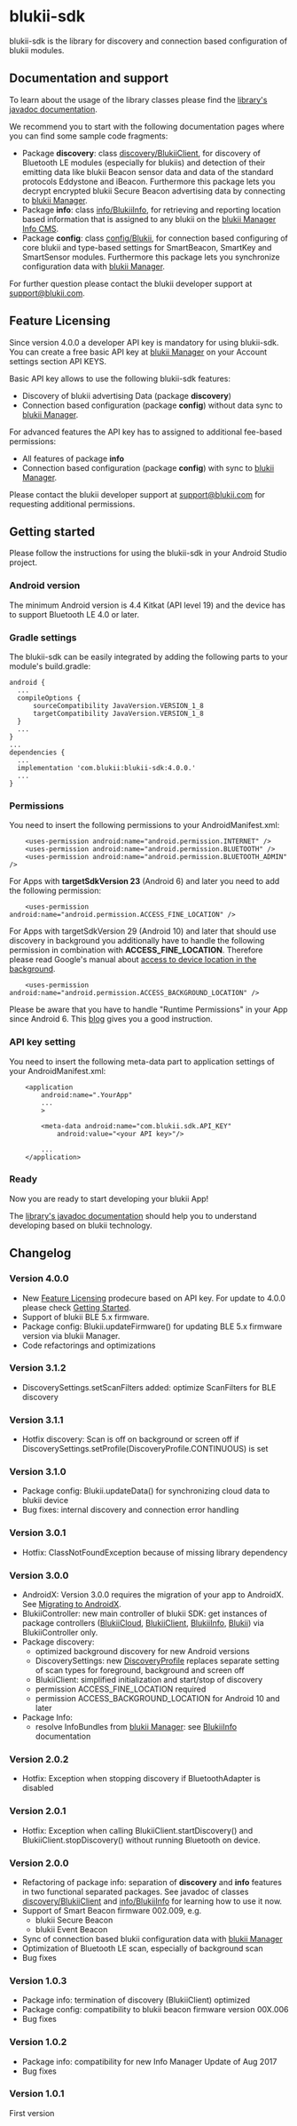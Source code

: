 # blukii-sdk

blukii-sdk is the library for discovery and connection based configuration of blukii modules.

## Documentation and support

To learn about the usage of the library classes please find the [library's javadoc documentation](https://blukii.github.io/Developers/android/blukii-sdk/javadoc/index.html).

We recommend you to start with the following documentation pages where you can find some sample code fragments:

- Package **discovery**: class [discovery/BlukiiClient](https://blukii.github.io/Developers/android/blukii-sdk/javadoc/com/blukii/sdk/discovery/BlukiiClient.html), for discovery of Bluetooth LE modules (especially for blukiis) and detection of their emitting data like blukii Beacon sensor data and data of the standard protocols Eddystone and iBeacon. Furthermore this package lets you decrypt encrypted blukii Secure Beacon advertising data by connecting to [blukii Manager](https://manager.blukii.com).
- Package **info**: class [info/BlukiiInfo](https://blukii.github.io/Developers/android/blukii-sdk/javadoc/com/blukii/sdk/info/BlukiiInfo.html), for retrieving and reporting location based information that is assigned to any blukii on the [blukii Manager Info CMS](https://manager.blukii.com).
- Package **config**: class [config/Blukii](https://blukii.github.io/Developers/android/blukii-sdk/javadoc/com/blukii/sdk/config/Blukii.html), for connection based configuring of core blukii and type-based settings for SmartBeacon, SmartKey and SmartSensor modules. Furthermore this package lets you synchronize configuration data with [blukii Manager](https://manager.blukii.com).

For further question please contact the blukii developer support at [support@blukii.com](mailto:support@blukii.com).

## Feature Licensing

Since version 4.0.0 a developer API key is mandatory for using blukii-sdk. You can create a free basic API key at [blukii Manager](https://manager.blukii.com) on your Account settings section API KEYS.

Basic API key allows to use the following blukii-sdk features:

- Discovery of blukii advertising Data (package **discovery**)
- Connection based configuration (package **config**) without data sync to [blukii Manager](https://manager.blukii.com).

For advanced features the API key has to assigned to additional fee-based permissions:

- All features of package **info**
- Connection based configuration (package **config**) with sync to [blukii Manager](https://manager.blukii.com).

Please contact the blukii developer support at [support@blukii.com](mailto:support@blukii.com) for requesting additional permissions.

## Getting started

Please follow the instructions for using the blukii-sdk in your Android Studio project.

### Android version

The minimum Android version is 4.4 Kitkat (API level 19) and the device has to support Bluetooth LE 4.0 or later.

### Gradle settings

The blukii-sdk can be easily integrated by adding the following parts to your module's build.gradle:

```text
android {
  ...
  compileOptions {
      sourceCompatibility JavaVersion.VERSION_1_8
      targetCompatibility JavaVersion.VERSION_1_8
  }
  ...
}
...
dependencies {
  ...
  implementation 'com.blukii:blukii-sdk:4.0.0.'
  ...
}
```

### Permissions

You need to insert the following permissions to your AndroidManifest.xml:

```text
    <uses-permission android:name="android.permission.INTERNET" />
    <uses-permission android:name="android.permission.BLUETOOTH" />
    <uses-permission android:name="android.permission.BLUETOOTH_ADMIN" />
```

For Apps with **targetSdkVersion 23** (Android 6) and later you need to add the following permission:

```text
    <uses-permission android:name="android.permission.ACCESS_FINE_LOCATION" />
```

For Apps with targetSdkVersion 29 (Android 10) and later that should use discovery in background you additionally have to handle the following permission in combination with **ACCESS_FINE_LOCATION**.
Therefore please read Google's manual about [access to device location in the background](https://developer.android.com/about/versions/10/privacy/changes#app-access-device-location).

```text
    <uses-permission android:name="android.permission.ACCESS_BACKGROUND_LOCATION" />
```

Please be aware that you have to handle "Runtime Permissions" in your App since Android 6. This [blog](https://inthecheesefactory.com/blog/things-you-need-to-know-about-android-m-permission-developer-edition/en) gives you a good instruction.

### API key setting

You need to insert the following meta-data part to application settings of your AndroidManifest.xml:

```text
    <application
        android:name=".YourApp"
        ...
        >

        <meta-data android:name="com.blukii.sdk.API_KEY"
            android:value="<your API key>"/>

        ...
    </application>
```

### Ready

Now you are ready to start developing your blukii App!

The [library's javadoc documentation](https://blukii.github.io/Developers/android/blukii-sdk/javadoc/index.html) should help you to understand developing based on blukii technology.

## Changelog

### Version 4.0.0

- New [Feature Licensing](#Feature-Licensing) prodecure based on API key. For update to 4.0.0 please check [Getting Started](#Getting-Started).
- Support of blukii BLE 5.x firmware.
- Package config: Blukii.updateFirmware() for updating BLE 5.x firmware version via blukii Manager.
- Code refactorings and optimizations

### Version 3.1.2

- DiscoverySettings.setScanFilters added: optimize ScanFilters for BLE discovery

### Version 3.1.1

- Hotfix discovery: Scan is off on background or screen off if DiscoverySettings.setProfile(DiscoveryProfile.CONTINUOUS) is set

### Version 3.1.0

- Package config: Blukii.updateData() for synchronizing cloud data to blukii device
- Bug fixes: internal discovery and connection error handling

### Version 3.0.1

- Hotfix: ClassNotFoundException because of missing library dependency

### Version 3.0.0

- AndroidX: Version 3.0.0 requires the migration of your app to AndroidX. See [Migrating to AndroidX](https://developer.android.com/jetpack/androidx/migrate).
- BlukiiController: new main controller of blukii SDK: get instances of package controllers ([BlukiiCloud](https://blukii.github.io/Developers/android/blukii-sdk/javadoc/com/blukii/sdk/cloud/BlukiiCloud.html), [BlukiiClient](https://blukii.github.io/Developers/android/blukii-sdk/javadoc/com/blukii/sdk/discovery/BlukiiClient.html), [BlukiiInfo](https://blukii.github.io/Developers/android/blukii-sdk/javadoc/com/blukii/sdk/info/BlukiiInfo.html), [Blukii](https://blukii.github.io/Developers/android/blukii-sdk/javadoc/com/blukii/sdk/config/Blukii.html)) via BlukiiController only.
- Package discovery:
  - optimized background discovery for new Android versions
  - DiscoverySettings: new [DiscoveryProfile](https://blukii.github.io/Developers/android/blukii-sdk/javadoc/com/blukii/sdk/discovery/BlukiiClient.html) replaces separate setting of scan types for foreground, background and screen off
  - BlukiiClient: simplified initialization and start/stop of discovery
  - permission ACCESS_FINE_LOCATION required
  - permission ACCESS_BACKGROUND_LOCATION for Android 10 and later
- Package Info:
  - resolve InfoBundles from [blukii Manager](https://manager.blukii.com): see [BlukiiInfo](https://blukii.github.io/Developers/android/blukii-sdk/javadoc/com/blukii/sdk/info/BlukiiInfo.html) documentation

### Version 2.0.2

- Hotfix: Exception when stopping discovery if BluetoothAdapter is disabled

### Version 2.0.1

- Hotfix: Exception when calling BlukiiClient.startDiscovery() and BlukiiClient.stopDiscovery() without running Bluetooth on device.

### Version 2.0.0

- Refactoring of package info: separation of **discovery** and **info** features in two functional separated packages. See javadoc of classes [discovery/BlukiiClient](https://blukii.github.io/Developers/android/blukii-sdk/javadoc/com/blukii/sdk/discovery/BlukiiClient.html) and [info/BlukiiInfo](https://blukii.github.io/Developers/android/blukii-sdk/javadoc/com/blukii/sdk/info/BlukiiInfo.html) for learning how to use it now.
- Support of Smart Beacon firmware 002.009, e.g.
  - blukii Secure Beacon
  - blukii Event Beacon
- Sync of connection based blukii configuration data with [blukii Manager](https://manager.blukii.com)
- Optimization of Bluetooth LE scan, especially of background scan
- Bug fixes

### Version 1.0.3

- Package info: termination of discovery (BlukiiClient) optimized
- Package config: compatibility to blukii beacon firmware version 00X.006
- Bug fixes

### Version 1.0.2

- Package info: compatibility for new Info Manager Update of Aug 2017
- Bug fixes

### Version 1.0.1

First version
